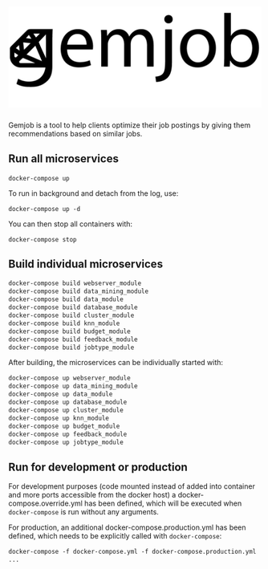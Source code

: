 # <img src="gemjob_logo.jpg" width="516px"/>

Gemjob is a tool to help clients optimize their job postings by giving them recommendations based on similar jobs.




## Run all microservices

```
docker-compose up
```

To run in background and detach from the log, use:

```
docker-compose up -d
```

You can then stop all containers with:

```
docker-compose stop
```

## Build individual microservices

```
docker-compose build webserver_module
docker-compose build data_mining_module
docker-compose build data_module
docker-compose build database_module
docker-compose build cluster_module
docker-compose build knn_module
docker-compose build budget_module
docker-compose build feedback_module
docker-compose build jobtype_module
```

After building, the microservices can be individually started with:

```
docker-compose up webserver_module
docker-compose up data_mining_module
docker-compose up data_module
docker-compose up database_module
docker-compose up cluster_module
docker-compose up knn_module
docker-compose up budget_module
docker-compose up feedback_module
docker-compose up jobtype_module
```

## Run for development or production

For development purposes (code mounted instead of added into container and more ports accessible from the docker host) a docker-compose.override.yml has been defined, which will be executed when `docker-compose` is run without any arguments.

For production, an additional docker-compose.production.yml has been defined, which needs to be explicitly called with `docker-compose`:

```
docker-compose -f docker-compose.yml -f docker-compose.production.yml ...
```